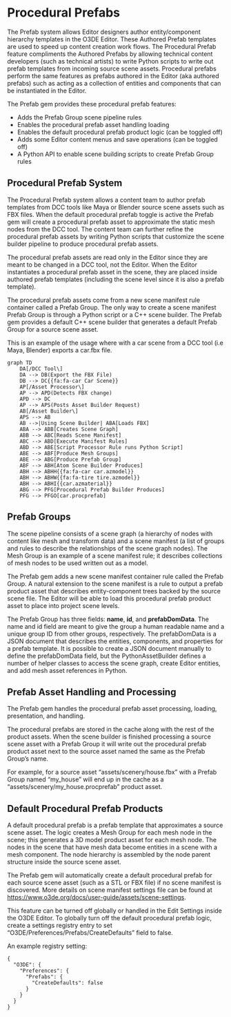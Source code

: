 # Procedural Prefabs

The Prefab system allows Editor designers author entity/component hierarchy templates in the O3DE Editor. These Authored Prefab templates are used to speed up content creation work flows. The Procedural Prefab feature compliments the Authored Prefabs by allowing technical content developers (such as technical artists) to write Python scripts to write out prefab templates from incoming source scene assets. Procedural prefabs perform the same features as prefabs authored in the Editor (aka authored prefabs) such as acting as a collection of entities and components that can be instantiated in the Editor.

The Prefab gem provides these procedural prefab features:
- Adds the Prefab Group scene pipeline rules
- Enables the procedural prefab asset handling loading
- Enables the default procedural prefab product logic (can be toggled off)
- Adds some Editor content menus and save operations (can be toggled off)
- A Python API to enable scene building scripts to create Prefab Group rules

## Procedural Prefab System

The Procedural Prefab system allows a content team to author prefab templates from DCC tools like Maya or Blender source scene assets such as FBX files. When the default procedural prefab toggle is active the Prefab gem will create a procedural prefab asset to approximate the static mesh nodes from the DCC tool. The content team can further refine the procedural prefab assets by writing Python scripts that customize the scene builder pipeline to produce procedural prefab assets. 

The procedural prefab assets are read only in the Editor since they are meant to be changed in a DCC tool, not the Editor. When the Editor instantiates a procedural prefab asset in the scene, they are placed inside authored prefab templates (including the scene level since it is also a prefab template).

The procedural prefab assets come from a new scene manifest rule container called a Prefab Group. The only way to create a scene manifest Prefab Group is through a Python script or a C++ scene builder. The Prefab gem provides a default C++ scene builder that generates a default Prefab Group for a source scene asset.

This is an example of the usage where with a car scene from a DCC tool (i.e Maya, Blender) exports a car.fbx file.

```mermaid
graph TD
    DA[/DCC Tool\]
    DA --> DB(Export the FBX File)
    DB --> DC{{fa:fa-car Car Scene}}
    AP[/Asset Processor\] 
    AP --> APD(Detects FBX change)
    APD --> DC
    AP --> APS(Posts Asset Builder Request)
    AB[/Asset Builder\]
    APS --> AB
    AB -->|Using Scene Builder| ABA[Loads FBX]
    ABA --> ABB[Creates Scene Graph]
    ABB --> ABC[Reads Scene Manifest]
    ABC --> ABD[Execute Manifest Rules]
    ABD --> ABE[Script Processor Rule runs Python Script]
    ABE --> ABF[Produce Mesh Groups]
    ABE --> ABG[Produce Prefab Group]
    ABF --> ABH[Atom Scene Builder Produces]
    ABH --> ABHH{{fa:fa-car car.azmodel}}
	ABH --> ABHW{{fa:fa-tire tire.azmodel}}
    ABH --> ABHI{{car.azmaterial}}
    ABG --> PFG[Procedural Prefab Builder Produces]
    PFG --> PFGO[car.procprefab]
```

## Prefab Groups

The scene pipeline consists of a scene graph (a hierarchy of nodes with content like mesh and transform data) and a scene manifest (a list of groups and rules to describe the relationships of the scene graph nodes). The Mesh Group is an example of a scene manifest rule; it describes collections of mesh nodes to be used written out as a model. 

The Prefab gem adds a new scene manifest container rule called the Prefab Group. A natural extension to the scene manifest is a rule to output a prefab product asset that describes entity-component trees backed by the source scene file. The Editor will be able to load this procedural prefab product asset to place into project scene levels.

The Prefab Group has three fields: **name**, **id**, and **prefabDomData**. The name and id field are meant to give the group a human readable name and a unique group ID from other groups, respectively. The prefabDomData is a JSON document that describes the entities, components, and properties for a prefab template. It is possible to create a JSON document manually to define the prefabDomData field, but the PythonAssetBuilder defines a number of helper classes to access the scene graph, create Editor entities, and add mesh asset references in Python.

## Prefab Asset Handling and Processing

The Prefab gem handles the procedural prefab asset processing, loading, presentation, and handling. 

The procedural prefabs are stored in the cache along with the rest of the product assets. When the scene builder is finished processing a source scene asset with a Prefab Group it will write out the procedural prefab product asset next to the source asset named the same as the Prefab Group’s name. 

For example, for a source asset “assets/scenery/house.fbx” with a Prefab Group named “my_house” will end up in the cache as a “assets/scenery/my_house.procprefab” product asset.

## Default Procedural Prefab Products

A default procedural prefab is a prefab template that approximates a source scene asset. The logic creates a Mesh Group for each mesh node in the scene; this generates a 3D model product asset for each mesh node. The nodes in the scene that have mesh data become entities in a scene with a mesh component. The node hierarchy is assembled by the node parent structure inside the source scene asset.

The Prefab gem will automatically create a default procedural prefab for each source scene asset (such as a STL or FBX file) if no scene manifest is discovered. More details on scene manifest settings file can be found at https://www.o3de.org/docs/user-guide/assets/scene-settings. 

This feature can be turned off globally or handled in the Edit Settings inside the O3DE Editor. To globally turn off the default procedural prefab logic, create a settings registry entry to set “O3DE/Preferences/Prefabs/CreateDefaults” field to false.

An example registry setting:
```
{
  "O3DE": {
    "Preferences": {
      "Prefabs": {
        "CreateDefaults": false
      }
    }
  }
}
```

